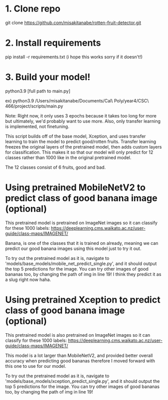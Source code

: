 # 1. Clone repo
git clone https://github.com/misakitanabe/rotten-fruit-detector.git

# 2. Install requirements
pip install -r requirements.txt
(i hope this works sorry if it doesn't!)

# 3. Build your model!
python3.9 [full path to main.py]

  ex) python3.9 /Users/misakitanabe/Documents/Cal\ Poly/year4/CSC\ 466/project/scripts/main.py

Note: Right now, it only uses 3 epochs because it takes too long for more but ultimately, we'd 
      probably want to use more. Also, only transfer learning is implemented, not finetuning. 

This script builds off of the base model, Xception, and uses transfer learning to train the model
to predict good/rotten fruits. Transfer learning freezes the original layers of the pretrained 
model, then adds custom layers for classification. This makes it so that our model will only predict
for 12 classes rather than 1000 like in the original pretrained model.

The 12 classes consist of 6 fruits, good and bad. 

# Using pretrained MobileNetV2 to predict class of good banana image (optional)
This pretrained model is pretrained on ImageNet images so it can classify for these 1000 labels:
https://deeplearning.cms.waikato.ac.nz/user-guide/class-maps/IMAGENET/

Banana, is one of the classes that it is trained on already, meaning we can predict our good banana
images using this model just to try it out.

To try out the pretrained model as it is, navigate to 'models/base_models/mobile_net_predict_single.py',
and it should output the top 5 predictions for the image. You can try other images of good bananas too,
by changing the path of img in line 19! I think they predict it as a slug right now haha.

# Using pretrained Xception to predict class of good banana image (optional)
This pretrained model is also pretrained on ImageNet images so it can classify for these 1000 labels:
https://deeplearning.cms.waikato.ac.nz/user-guide/class-maps/IMAGENET/

This model is a lot larger than MobileNetV2, and provided better overall accuracy when predicting 
good bananas therefore I moved forward with this one to use for our model.

To try out the pretrained model as it is, navigate to 'models/base_models/xception_predict_single.py',
and it should output the top 5 predictions for the image. You can try other images of good bananas too,
by changing the path of img in line 19! 
